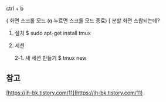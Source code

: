 

ctrl + b 

{   화면 스크롤 모드 (q 누르면 스크롤 모드 종료)
[   분할 화면 스왑되는데?

1. 설치 
$ sudo apt-get install tmux 

2. 세션 
    
    2-1. 새 세션 만들기
        $ tmux new 


## 참고 
[https://jh-bk.tistory.com/11](https://jh-bk.tistory.com/11)


